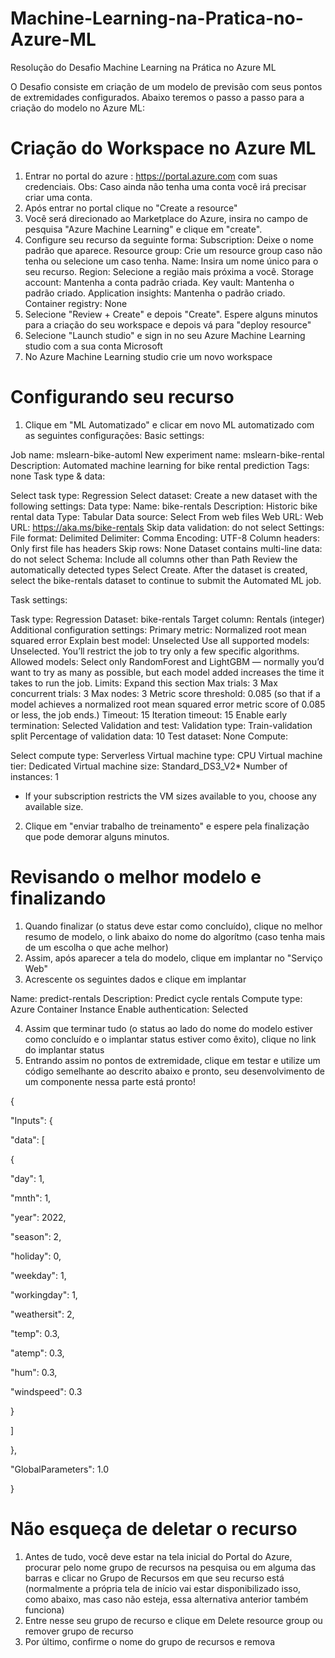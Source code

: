 # Machine-Learning-na-Pratica-no-Azure-ML
Resolução do Desafio Machine Learning na Prática no Azure ML

O Desafio consiste em criação de um modelo de previsão com seus pontos de extremidades configurados.
Abaixo teremos o passo a passo para a criação do modelo no Azure ML:

# Criação do Workspace no Azure ML

1. Entrar no portal do azure : https://portal.azure.com com suas credenciais.
   Obs: Caso ainda não tenha uma conta você irá precisar criar uma conta.
2. Após entrar no portal clique no "Create a resource"
3. Você será direcionado ao Marketplace do Azure, insira no campo de pesquisa "Azure Machine Learning" e clique em "create".
4. Configure seu recurso da seguinte forma:
   Subscription: Deixe o nome padrão que aparece.
   Resource group: Crie um resource group caso não tenha ou selecione um caso tenha.
   Name: Insira um nome único para o seu recurso.
   Region: Selecione a região mais próxima a você.
   Storage account: Mantenha a conta padrão criada.
   Key vault: Mantenha o padrão criado.
   Application insights: Mantenha o padrão criado.
   Container registry: None
5. Selecione "Review + Create" e depois "Create". Espere alguns minutos para a criação do seu workspace e depois vá para "deploy resource"
6. Selecione "Launch studio" e sign in no seu Azure Machine Learning studio com a sua conta Microsoft
7. No Azure Machine Learning studio crie um novo workspace

# Configurando seu recurso

1. Clique em "ML Automatizado" e clicar em novo ML automatizado com as seguintes configurações:
   Basic settings:

Job name: mslearn-bike-automl
New experiment name: mslearn-bike-rental
Description: Automated machine learning for bike rental prediction
Tags: none
Task type & data:

Select task type: Regression
Select dataset: Create a new dataset with the following settings:
Data type:
Name: bike-rentals
Description: Historic bike rental data
Type: Tabular
Data source:
Select From web files
Web URL:
Web URL: https://aka.ms/bike-rentals
Skip data validation: do not select
Settings:
File format: Delimited
Delimiter: Comma
Encoding: UTF-8
Column headers: Only first file has headers
Skip rows: None
Dataset contains multi-line data: do not select
Schema:
Include all columns other than Path
Review the automatically detected types
Select Create. After the dataset is created, select the bike-rentals dataset to continue to submit the Automated ML job.

Task settings:

Task type: Regression
Dataset: bike-rentals
Target column: Rentals (integer)
Additional configuration settings:
Primary metric: Normalized root mean squared error
Explain best model: Unselected
Use all supported models: Unselected. You’ll restrict the job to try only a few specific algorithms.
Allowed models: Select only RandomForest and LightGBM — normally you’d want to try as many as possible, but each model added increases the time it takes to run the job.
Limits: Expand this section
Max trials: 3
Max concurrent trials: 3
Max nodes: 3
Metric score threshold: 0.085 (so that if a model achieves a normalized root mean squared error metric score of 0.085 or less, the job ends.)
Timeout: 15
Iteration timeout: 15
Enable early termination: Selected
Validation and test:
Validation type: Train-validation split
Percentage of validation data: 10
Test dataset: None
Compute:

Select compute type: Serverless
Virtual machine type: CPU
Virtual machine tier: Dedicated
Virtual machine size: Standard_DS3_V2*
Number of instances: 1
* If your subscription restricts the VM sizes available to you, choose any available size.

2. Clique em "enviar trabalho de treinamento" e espere pela finalização que pode demorar alguns minutos.

# Revisando o melhor modelo e finalizando

1. Quando finalizar (o status deve estar como concluído), clique no melhor resumo de modelo, o link abaixo do nome do algorítmo (caso tenha mais de um escolha o que ache melhor)
2. Assim, após aparecer a tela do modelo, clique em implantar no "Serviço Web"
3. Acrescente os seguintes dados e clique em implantar

Name: predict-rentals
Description: Predict cycle rentals
Compute type: Azure Container Instance
Enable authentication: Selected

4. Assim que terminar tudo (o status ao lado do nome do modelo estiver como concluído e o implantar status estiver como êxito), clique no link do implantar status
5. Entrando assim no pontos de extremidade, clique em testar e utilize um código semelhante ao descrito abaixo e pronto, seu desenvolvimento de um componente nessa parte está pronto!

{

"Inputs": {

"data": [

{

"day": 1,

"mnth": 1,

"year": 2022,

"season": 2,

"holiday": 0,

"weekday": 1,

"workingday": 1,

"weathersit": 2,

"temp": 0.3,

"atemp": 0.3,

"hum": 0.3,

"windspeed": 0.3

}

]

},

"GlobalParameters": 1.0

}

# Não esqueça de deletar o recurso
1. Antes de tudo, você deve estar na tela inicial do Portal do Azure, procurar pelo nome grupo de recursos na pesquisa ou em alguma das barras e clicar no Grupo de Recursos em que seu recurso está (normalmente a própria tela de início vai estar disponibilizado isso, como abaixo, mas caso não esteja, essa alternativa anterior também funciona)
2. Entre nesse seu grupo de recurso e clique em Delete resource group ou remover grupo de recurso
3. Por último, confirme o nome do grupo de recursos e remova
